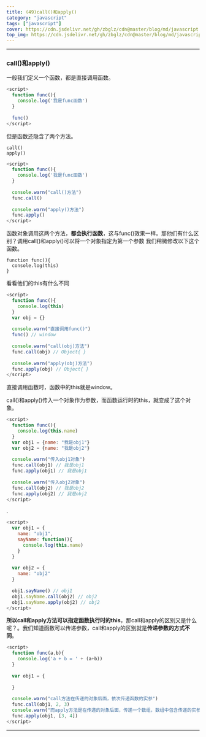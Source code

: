 ```yaml
---
title: (49)call()和apply()
category: "javascript"
tags: ["javascript"]
cover: https://cdn.jsdelivr.net/gh/zbglz/cdn@master/blog/md/javascript.svg
top_img: https://cdn.jsdelivr.net/gh/zbglz/cdn@master/blog/md/javascript.svg
---
```


***

### call()和apply()

一般我们定义一个函数，都是直接调用函数。

```js js
<script>  
  function func(){
    console.log('我是func函数')
  }
  
  func()
</script>
```

但是函数还隐含了两个方法。

`call()`   
`apply()`


```js js
<script>  
  function func(){
    console.log('我是func函数')
  }
  
  console.warn("call()方法")
  func.call()
  
  console.warn("apply()方法")
  func.apply()
</script>
```

函数对象调用这两个方法，**都会执行函数**，这与func()效果一样。那他们有什么区别？调用call()和apply()可以将一个对象指定为第一个参数
我们稍微修改以下这个函数。

    function func(){
      console.log(this)
    }

看看他们的this有什么不同

```js js
<script>
  function func(){
    console.log(this)
  }
  var obj = {}
  
  console.warn("直接调用func()")
  func() // window
  
  console.warn("call(obj)方法")
  func.call(obj) // Object{ }
  
  console.warn("apply(obj)方法")
  func.apply(obj) // Object{ }
</script>
```

直接调用函数时，函数中的this就是window。

call()和apply()传入一个对象作为参数，而函数运行时的this，就变成了这个对象。

```js js
<script>
  function func(){
    console.log(this.name)
  }
  var obj1 = {name: "我是obj1"}
  var obj2 = {name: "我是obj2"}
  
  console.warn("传入obj1对象")
  func.call(obj1) // 我是obj1
  func.apply(obj1) // 我是obj1
  
  console.warn("传入obj2对象")
  func.call(obj2) // 我是obj2
  func.apply(obj2) // 我是obj2
</script>
```

.

```js js
<script>
  var obj1 = {
    name: "obj1",
    sayName: function(){
      console.log(this.name)
    }
  }
  
  var obj2 = {
    name: "obj2"
  }
  
  obj1.sayName() // obj1
  obj1.sayName.call(obj2) // obj2
  obj1.sayName.apply(obj2) // obj2
</script>
```

**所以call和apply方法可以指定函数执行时的this**，那call和apply的区别又是什么呢？。我们知道函数可以传递参数，call和apply的区别就是**传递参数的方式不同**。


```js js
<script>
  function func(a,b){
    console.log('a + b = ' + (a+b))
  }
  
  var obj1 = {
    
  }
  
  console.warn("call方法在传递的对象后面，依次传递函数的实参")
  func.call(obj1, 2, 3)
  console.warn("而apply方法是在传递的对象后面，传递一个数组，数组中包含传递的实参")
  func.apply(obj1, [3, 4])
</script>
```


***
